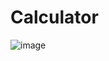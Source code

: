 # Calculator

![image](https://user-images.githubusercontent.com/100904506/162063136-46e7d198-799a-447e-8ba5-352af8e875ca.png)
